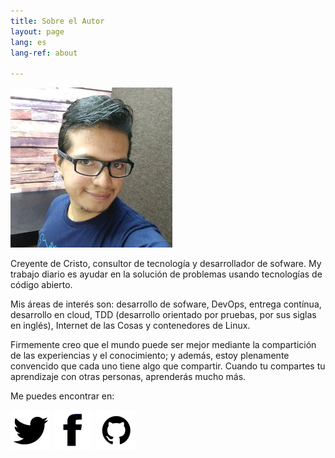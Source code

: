 ```yaml
---
title: Sobre el Autor
layout: page
lang: es
lang-ref: about

---
```


![My Profile Photo](/public/img/profile_photo.png)

Creyente de Cristo, consultor de tecnología y desarrollador de sofware. My trabajo diario es ayudar en la solución de problemas usando tecnologías de código abierto.

Mis áreas de interés son: desarrollo de sofware, DevOps, entrega contínua, desarrollo en cloud, TDD (desarrollo orientado por pruebas, por sus siglas en inglés), Internet de las Cosas y contenedores de Linux.

Firmemente creo que el mundo puede ser mejor mediante la compartición de las experiencias y el conocimiento; y además, estoy plenamente convencido que cada uno tiene algo que compartir. Cuando tu compartes tu aprendizaje con otras personas, aprenderás mucho más.

Me puedes encontrar en:

[![Twitter](/public/img/twitter.png)](https://twitter.com/_faustocv)
[![Facebook](/public/img/facebook.png)](https://www.facebook.com/fausto.castaneda.v)
[![Github](/public/img/github.png)](https://github.com/faustocv)
